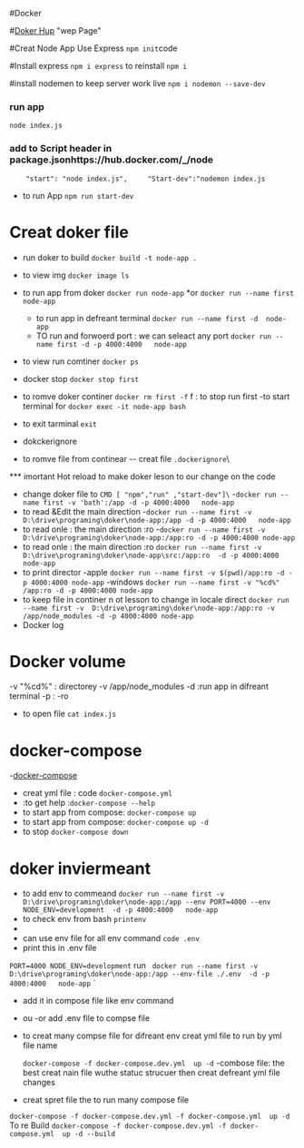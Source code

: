 #Docker

#[Doker Hup]([https://hub.docker.com/_/node]()) "wep Page"

#Creat Node App Use Express
`npm init`code

#Install express
`npm i express`
to reinstall
`npm i`

#install nodemen
to keep server work live
`npm i nodemon --save-dev`

### run app

`node index.js`

### add to Script header in  package.jsonhttps://hub.docker.com/_/node

`    "start": "node index.js",     "Start-dev":"nodemon index.js`

- to run  App
  `npm run start-dev`

# Creat doker file

- run doker to build `docker build -t node-app .`
- to view img
  `docker image ls`
- to run app from doker
  `docker run node-app`
  *or
  `docker run --name first   node-app`

  * to run app in defreant terminal
    `docker run --name first -d  node-app`
  * TO run and forwoerd port : we can seleact any port
    `docker run --name first -d -p 4000:4000   node-app`
- to view run comtiner
  `docker ps`
- docker stop
  `docker stop first`
- to romve doker continer
  `docker rm first -f` f : to stop run first
  -to start terminal for
  `docker exec -it node-app bash`
- to exit tarminal
  `exit`
- dokckerignore

* to romve file from continear
  -- creat file `.dockerignore`\

*** imortant Hot reload
to make doker leson to our change on the code

- change doker file to
  `CMD [ "npm","run" ,"start-dev"]\`
  -`docker run --name first -v 'bath':/app -d -p 4000:4000   node-app`
- to read &Edit  the main direction
  -`docker run --name first -v D:\drive\programing\doker\node-app:/app -d -p 4000:4000   node-app`
- to read onle :  the main direction :ro
  -`docker run --name first -v D:\drive\programing\doker\node-app:/app:ro -d -p 4000:4000 node-app`
- to read onle :  the main direction :ro
  `docker run --name first -v  D:\drive\programing\doker\node-app\src:/app:ro  -d -p 4000:4000 node-app`
- to print director
  -apple
  `docker run --name first -v $(pwd)/app:ro -d -p 4000:4000 node-app`
  -windows
  `docker run --name first -v "%cd%" /app:ro -d -p 4000:4000 node-app`
- to keep file in continer n ot lesson to change in locale  direct
  `docker run --name first -v  D:\drive\programing\doker\node-app:/app:ro -v /app/node_modules -d -p 4000:4000 node-app`
- Docker log

# Docker volume

-v "%cd%" : directorey
-v /app/node_modules
-d :run app in difreant terminal
-p :
-ro

- to open  file `cat index.js`

# docker-compose

-[docker-compose](https://docs.docker.com/compose/)

- creat yml file : code `docker-compose.yml`
- :to get help :`docker-compose --help `
- to start app from compose: `docker-compose up`
- to start app from compose: `docker-compose up -d`
- to stop `docker-compose down`

# doker inviermeant

- to add env to commeand
  `docker run --name first -v D:\drive\programing\doker\node-app:/app --env PORT=4000 --env NODE_ENV=development  -d -p 4000:4000   node-app`
- to check env from bash
  `printenv`
- 
- can use env file for all env command
  `code .env`
- print this in .env file

`PORT=4000 NODE_ENV=development`
run
` docker run --name first -v D:\drive\programing\doker\node-app:/app --env-file ./.env  -d -p 4000:4000   node-app`
`

- add it in compose file like env command
- ou
  -or add .env file to compse file
- to creat many compse file for difreant env creat yml file
to run by yml file name

  ` docker-compose -f docker-compose.dev.yml  up -d
  `
-combose file: the best creat nain file wuthe statuc strucuer then creat defreant yml file changes 
* creat spret file the to run many compose file


`
 docker-compose -f docker-compose.dev.yml -f docker-compose.yml  up -d
`
To re Build
`
docker-compose -f docker-compose.dev.yml -f docker-compose.yml 
 up -d --build
`
